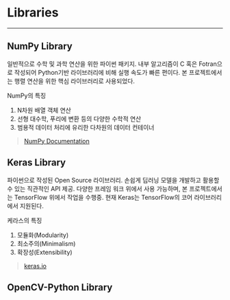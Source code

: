 # Libraries
*****

## NumPy Library

일반적으로 수학 및 과학 연산을 위한 파이썬 패키지. 
내부 알고리즘이 C 혹은 Fotran으로 작성되어 Python기반 라이브러리에 비해 실행 속도가 빠른 편이다.
본 프로젝트에서는 행렬 연산을 위한 핵심 라이브러리로 사용되었다.

NumPy의 특징
  1. N차원 배열 객체 연산
  2. 선형 대수학, 푸리에 변환 등의 다양한 수학적 연산
  3. 범용적 데이터 처리에 유리한 다차원의 데이터 컨테이너

> [NumPy Documentation]


## Keras Library

파이썬으로 작성된 Open Source 라이브러리.
손쉽게 딥러닝 모델을 개발하고 활용할 수 있는 직관적인 API 제공. 
다양한 프레임 워크 위에서 사용 가능하며, 본 프로젝트에서는 TensorFlow 위에서 작업을 수행중.
현재 Keras는 TensorFlow의 코어 라이브러리에서 지원된다.

케라스의 특징
  1. 모듈화(Modularity)
  2. 최소주의(Minimalism)
  3. 확장성(Extensibility)

> [keras.io]


## OpenCV-Python Library



[NumPy Documentation]: docs.scipy.org/doc/
[keras.io]: keras.io
